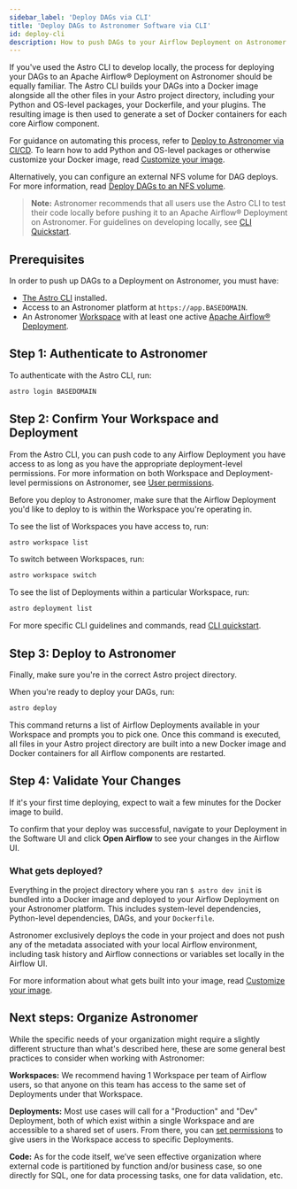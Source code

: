 ```yaml
---
sidebar_label: 'Deploy DAGs via CLI'
title: 'Deploy DAGs to Astronomer Software via CLI'
id: deploy-cli
description: How to push DAGs to your Airflow Deployment on Astronomer Software using the Astro CLI.
---
```



If you've used the Astro CLI to develop locally, the process for deploying your DAGs to an Apache Airflow® Deployment on Astronomer should be equally familiar. The Astro CLI builds your DAGs into a Docker image alongside all the other files in your Astro project directory, including your Python and OS-level packages, your Dockerfile, and your plugins. The resulting image is then used to generate a set of Docker containers for each core Airflow component.

For guidance on automating this process, refer to [Deploy to Astronomer via CI/CD](ci-cd.md). To learn how to add Python and OS-level packages or otherwise customize your Docker image, read [Customize your image](customize-image.md).

Alternatively, you can configure an external NFS volume for DAG deploys. For more information, read [Deploy DAGs to an NFS volume](deploy-nfs.md).

> **Note:** Astronomer recommends that all users use the Astro CLI to test their code locally before pushing it to an Apache Airflow® Deployment on Astronomer. For guidelines on developing locally, see [CLI Quickstart](https://www.astronomer.io/docs/astro/cli/install-cli).

## Prerequisites

In order to push up DAGs to a Deployment on Astronomer, you must have:

* [The Astro CLI](https://www.astronomer.io/docs/astro/cli/install-cli) installed.
* Access to an Astronomer platform at `https://app.BASEDOMAIN`.
* An Astronomer [Workspace](manage-workspaces.md) with at least one active [Apache Airflow® Deployment](configure-deployment.md).

## Step 1: Authenticate to Astronomer

To authenticate with the Astro CLI, run:

```sh
astro login BASEDOMAIN
```

## Step 2: Confirm Your Workspace and Deployment

From the Astro CLI, you can push code to any Airflow Deployment you have access to as long as you have the appropriate deployment-level permissions. For more information on both Workspace and Deployment-level permissions on Astronomer, see [User permissions](workspace-permissions.md).

Before you deploy to Astronomer, make sure that the Airflow Deployment you'd like to deploy to is within the Workspace you're operating in.

To see the list of Workspaces you have access to, run:

```sh
astro workspace list
```

To switch between Workspaces, run:

```sh
astro workspace switch
```

To see the list of Deployments within a particular Workspace, run:

```sh
astro deployment list
```

For more specific CLI guidelines and commands, read [CLI quickstart](https://www.astronomer.io/docs/astro/cli/install-cli).

## Step 3: Deploy to Astronomer

Finally, make sure you're in the correct Astro project directory.

When you're ready to deploy your DAGs, run:

```sh
astro deploy
```

This command returns a list of Airflow Deployments available in your Workspace and prompts you to pick one. Once this command is executed, all files in your Astro project directory are built into a new Docker image and Docker containers for all Airflow components are restarted.

## Step 4: Validate Your Changes

If it's your first time deploying, expect to wait a few minutes for the Docker image to build.

To confirm that your deploy was successful, navigate to your Deployment in the Software UI and click **Open Airflow** to see your changes in the Airflow UI.

### What gets deployed?

Everything in the project directory where you ran `$ astro dev init` is bundled into a Docker image and deployed to your Airflow Deployment on your Astronomer platform. This includes system-level dependencies, Python-level dependencies, DAGs, and your `Dockerfile`.

Astronomer exclusively deploys the code in your project and does not push any of the metadata associated with your local Airflow environment, including task history and Airflow connections or variables set locally in the Airflow UI.

For more information about what gets built into your image, read [Customize your image](customize-image.md).

## Next steps: Organize Astronomer

While the specific needs of your organization might require a slightly different structure than what's described here, these are some general best practices to consider when working with Astronomer:

**Workspaces:** We recommend having 1 Workspace per team of Airflow users, so that anyone on this team has access to the same set of Deployments under that Workspace.

**Deployments:** Most use cases will call for a "Production" and "Dev" Deployment, both of which exist within a single Workspace and are accessible to a shared set of users. From there, you can [set permissions](workspace-permissions.md) to give users in the Workspace access to specific Deployments.

**Code:** As for the code itself, we’ve seen effective organization where external code is partitioned by function and/or business case, so one directly for SQL, one for data processing tasks, one for data validation, etc.
